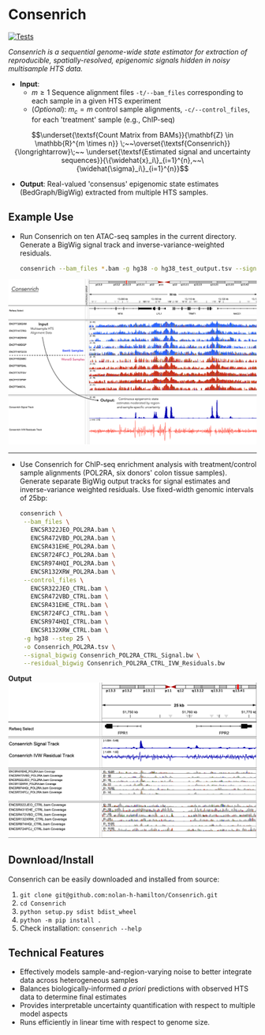 # Consenrich

[![Tests](https://github.com/nolan-h-hamilton/Consenrich/actions/workflows/Tests.yml/badge.svg)](https://github.com/nolan-h-hamilton/Consenrich/actions/workflows/Tests.yml)

*Consenrich is a sequential genome-wide state estimator for extraction of reproducible, spatially-resolved, epigenomic signals hidden in noisy multisample HTS data.*

* **Input**:
  * $m \geq 1$ Sequence alignment files `-t/--bam_files` corresponding to each sample in a given HTS experiment
  * (*Optional*): $m_c = m$ control sample alignments, `-c/--control_files`, for each 'treatment' sample (e.g., ChIP-seq)

```math
\underset{\textsf{Count Matrix from BAMs}}{\mathbf{Z} \in \mathbb{R}^{m \times n}}
\;~~\overset{\textsf{Consenrich}}{\longrightarrow}\;~~  
\underset{\textsf{Estimated signal and uncertainty sequences}}{\{\widehat{x}_i\}_{i=1}^{n},~~\{\widehat{\sigma}_i\}_{i=1}^{n}}
```

* **Output**: Real-valued 'consensus' epigenomic state estimates (BedGraph/BigWig) extracted from multiple HTS samples.

## Example Use

* Run Consenrich on ten ATAC-seq samples in the current directory. Generate a BigWig signal track and inverse-variance-weighted residuals.

   ```bash
   consenrich --bam_files *.bam -g hg38 -o hg38_test_output.tsv --signal_bigwig demo_signal.bw --residual_bigwig demo_ivw_residuals.bw
   ```

![fig1](docs/figure_1aa.png)

---

* Use Consenrich for ChIP-seq enrichment analysis with treatment/control sample alignments (POL2RA, six donors' colon tissue samples). Generate separate BigWig output tracks for signal estimates and inverse-variance weighted residuals. Use fixed-width genomic intervals of 25bp:

   ```bash
  consenrich \
    --bam_files \
      ENCSR322JEO_POL2RA.bam \
      ENCSR472VBD_POL2RA.bam \
      ENCSR431EHE_POL2RA.bam \
      ENCSR724FCJ_POL2RA.bam \
      ENCSR974HQI_POL2RA.bam \
      ENCSR132XRW_POL2RA.bam \
    --control_files \
      ENCSR322JEO_CTRL.bam \
      ENCSR472VBD_CTRL.bam \
      ENCSR431EHE_CTRL.bam \
      ENCSR724FCJ_CTRL.bam \
      ENCSR974HQI_CTRL.bam \
      ENCSR132XRW_CTRL.bam \
    -g hg38 --step 25 \
    -o Consenrich_POL2RA.tsv \
    --signal_bigwig Consenrich_POL2RA_CTRL_Signal.bw \
    --residual_bigwig Consenrich_POL2RA_CTRL_IVW_Residuals.bw
   ```

**Output**
![ChIPDemo](docs/ChIP_POL2RA_Demo.png)

## Download/Install

Consenrich can be easily downloaded and installed from source:

1. `git clone git@github.com:nolan-h-hamilton/Consenrich.git`
2. `cd Consenrich`
3. `python setup.py sdist bdist_wheel`
4. `python -m pip install .`
5. Check installation: `consenrich --help`

## Technical Features

* Effectively models sample-and-region-varying noise to better integrate data across heterogeneous samples
* Balances biologically-informed *a priori* predictions with observed HTS data to determine final estimates
* Provides interpretable uncertainty quantification with respect to multiple model aspects
* Runs efficiently in linear time with respect to genome size.
